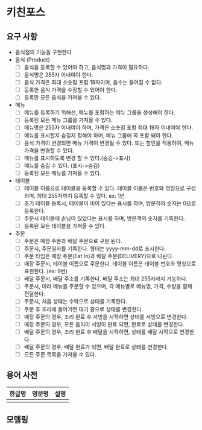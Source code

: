 # 키친포스

## 요구 사항

- 음식점의 기능을 구현한다
- 음식 (Product)
    - [ ] 음식을 등록할 수 있어야 하고, 음식명과 가격이 필요하다.
    - [ ] 음식명은 255자 이내여야 한다. 
    - [ ] 음식 가격은 최대 소숫점 포함 19자이며, 음수는 들어갈 수 없다.
    - [ ] 등록한 음식 가격을 수정할 수 있어야 한다.
    - [ ] 등록한 모든 음식을 가져올 수 있다.
- 메뉴
    - [ ] 메뉴를 등록하기 위해선, 메뉴를 포함하는 메뉴 그룹을 생성해야 한다.
    - [ ] 등록된 모든 메뉴 그룹을 가져올 수 있다.
    - [ ] 메뉴명은 255자 이내여야 하며, 가격은 소숫점 포함 최대 19자 이내여야 한다.
    - [ ] 메뉴를 표시할지 숨길지 정해야 하며, 메뉴 그룹에 꼭 포함 돼야 한다.
    - [ ] 음식 가격이 변경되면 메뉴 가격이 변경될 수 있다. 또는 할인을 적용하여, 메뉴 가격을 변경할 수 있다.
    - [ ] 메뉴를 표시하도록 변경 할 수 있다.(숨김->표시)
    - [ ] 메뉴를 숨길 수 있다. (표시->숨김)
    - [ ] 등록된 모든 메뉴를 가져올 수 있다.
- 테이블
    - [ ] 테이블 이름으로 테이블을 등록할 수 있다. 테이블 이름은 번호와 명칭으로 구성 되며, 최대 255자까지 등록할 수 있다. ex: 1번
    - [ ] 초기 테이블 등록시, 테이블이 비어 있다는 표시를 하며, 방문객의 숫자는 0으로 등록한다.
    - [ ] 주문시 테이블에 손님이 앉았다는 표시를 하며, 방문객의 숫자를 기록한다.
    - [ ] 등록된 모든 테이블을 가져올 수 있다.
- 주문
    - [ ] 주문은 매장 주문과 배달 주문으로 구분 된다. 
    - [ ] 주문시, 주문일자를 기록한다. 형태는 yyyy-mm-dd로 표시한다.
    - [ ] 주문 타입은 매장 주문(Eat In)과 배달 주문(DELIVERY)으로 나뉜다.
    - [ ] 매장 주문시, 테이블 이름으로 주문한다. 테이블 이름은 테이블 번호와 명칭으로 표현한다. (ex: 9번)
    - [ ] 배달 주문시, 배달 주소를 기록한다. 배달 주소는 최대 255자까지 가능하다.
    - [ ] 주문시, 여러 메뉴를 주문할 수 있으며, 각 메뉴별로 메뉴명, 가격, 수량을 함께 전달한다.
    - [ ] 주문시, 처음 상태는 수락으로 상태를 기록한다.
    - [ ] 주문 후 조리에 들어가면 대기 중으로 상태를 변경한다.
    - [ ] 매장 주문의 경우, 조리 완료 후 서빙을 시작하면 상태를 서빙으로 변경한다.
    - [ ] 매장 주문의 경우, 모든 음식이 서빙이 완료 되면, 완료로 상태를 변경한다.
    - [ ] 배달 주문의 경우, 조리 완료 후 배달을 시작하면, 상태를 배달 시작으로 변경한다.
    - [ ] 배달 주문의 경우, 배달 완료가 되면, 배달 완료로 상태를 변경한다.
    - [ ] 모든 주문 목록을 가져올 수 있다.
## 용어 사전

| 한글명 | 영문명 | 설명 |
| --- | --- | --- |
|  |  |  |

## 모델링
